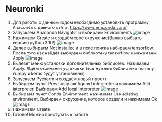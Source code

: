 # Neuronki
1. Для работы с данным кодом необходимо установить программу Anaconda с данного сайта: https://www.anaconda.com/
2. Запускаем Anaconda Navigator и выбираем Environments ![image](https://github.com/pda9/Neuronki/assets/39908010/476b2165-5e99-4879-bc02-fb09b528f765)
3. Нажимаем Create и создаём своё окружение(Важно выбрать версию python 3.10!) ![image](https://github.com/pda9/Neuronki/assets/39908010/002c58d6-2269-4847-b62b-b09a35a9b141)
4. Далее выбираем Not Installed и в поле поиска набираем tensorflow. После того как найдёт выбираем библиотеку tensorflow и нажимаем Apply ![image](https://github.com/pda9/Neuronki/assets/39908010/e5a2fe16-2e55-40a1-a841-052326b9d906)
5. Вылезет меню установки дополнительных библиотек. Нажимаем Apply. Ждём окончания установки (все нужные библиотеки по типу numpy и keras будут установлены)
6. Запускаем Pycharm и создаём новый проект
7. Выбираем пункт Previously configured interpreter и нажимаем Add interpreter. Выбираем Add local interpreter ![image](https://github.com/pda9/Neuronki/assets/39908010/f1a56a3d-4ede-43c2-ba4e-94ecbe84ed03)
8. Выбираем пункт Conda Environment, нажимаем Use existing environment. Выбираем окружение, которое создали и нажимаем Ok ![image](https://github.com/pda9/Neuronki/assets/39908010/01b8e480-20b8-4e7a-aeac-e1041fbab39b)
9. Нажимаем Create
10. Готово! Можно приступать к работе
